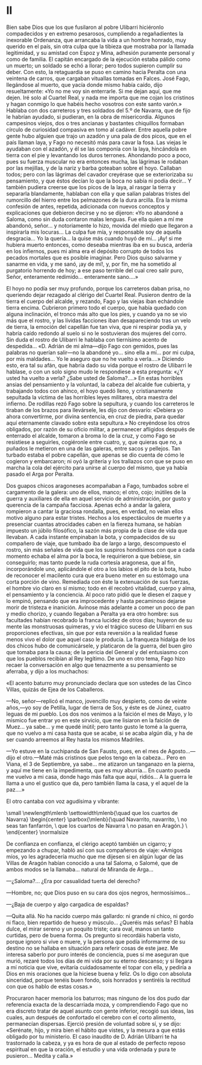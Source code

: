 # II

Bien sabe Dios que los que fusilaron al pobre Ulibarri hiciéronlo compadecidos
y en extremo pesarosos, cumpliendo a regañadientes la inexorable Ordenanza, que
arrancaba la vida a un hombre honrado, muy querido en el país, sin otra culpa
que la tibieza que mostraba por la llamada legitimidad, y su amistad con Espoz
y Mina, adhesión puramente personal y como de familia. El capitán encargado de
la ejecución estaba pálido como un muerto; un soldado se echó a llorar; pero
todos supieron cumplir su deber. Con esto, la retaguardia se puso en camino
hacia Peralta con una veintena de carros, que cargaban vituallas tomadas en
Falces. José Fago, llegándose al muerto, que yacía donde mismo había caído,
dijo resueltamente: «Yo no me voy sin enterrarle. Si me dejan aquí, que me
dejen. Iré solo al Cuartel Real, y nada me importa que me cojan los cristinos
y hagan conmigo lo que habéis hecho vosotros con este santo varón.» Hablaba con
dos carreteros y tres soldados del 5.º de Navarra, que de fijo le habrían
ayudado, si pudieran, en la obra de misericordia. Algunos campesinos viejos,
dos o tres ancianas y bastantes chiquillos formaban círculo de curiosidad
compasiva en tomo al cadáver. Entre aquella pobre gente hubo alguien que trajo
un azadón y una pala de dos picos, que en el país llaman laya, y Fago no
necesitó más para cavar la fosa. Las viejas le ayudaban con el azadón, y él se
las componía con la laya, hincándola en tierra con el pie y levantando los
duros terrones. Ahondando poco a poco, pues su fuerza muscular no era entonces
mucha, las lágrimas le rodaban por las mejillas, y de la nariz y barba goteaban
sobre el hoyo. Callaban todos; pero con las lágrimas del cavador creyérase que
se exteriorizaba su pensamiento, y que éstos decían lo que la boca no sabía ni
podía decir... Y también pudiera creerse que los picos de la laya, al rasgar la
tierra y separarla blandamente, hablaban con ella y que salían palabras tristes
del rumorcillo del hierro entre los pelmazones de la dura arcilla. Era la misma
confesión de antes, repetida, adicionada con nuevos conceptos y explicaciones
que debieron decirse y no se dijeron: «Yo no abandoné a Saloma, como sin duda
contaron malas lenguas. Fue ella quien a mí me abandonó, señor...
y notoriamente lo hizo, movida del miedo que llegaron a inspirarla mis
locuras... La culpa fue mía, y responsable soy de aquella desgracia... Yo la
quería... la quise más cuando huyó de mí... ¡Ay! si me hubiera muerto entonces,
como deseaba mientras iba en su busca, ardería en los infiernos, pues mi alma
era el depósito corrupto de todos los pecados mortales que es posible imaginar.
Pero Dios quiso salvarme y sanarme en vida, y me sanó, ¡ay de mí!, y, por fin,
me ha sometido al purgatorio horrendo de hoy; a ese paso terrible del cual creo
salir puro, Señor, enteramente redimido... enteramente sano....»

El hoyo no podía ser muy profundo, porque los carreteros daban prisa, no
queriendo dejar rezagado al clérigo del Cuartel Real. Pusieron dentro de la
tierra el cuerpo del alcalde, y rezando, Fago y las viejas iban echándole
tierra encima. Cubrieron primero todo el cuerpo, que había quedado con alguna
inclinación, el tronco más alto que los pies, y cuando ya no se vio más que el
rostro, y las lívidas facciones iban desapareciendo tras un velo de tierra, la
emoción del capellán fue tan viva, que ni respirar podía ya, y habría caído
redondo al suelo si no le sostuvieran dos mujeres del corro. Sin duda el rostro
de Ulibarri le hablaba con tiernísimo acento de despedida... «D. Adrián de mi
alma—dijo Fago con gemidos, pues las palabras no querían salir—no la abandoné
yo... sino ella a mí... por mi culpa, por mis maldades... Yo le aseguro que no
he vuelto a verla....» Diciendo esto, era tal su afán, que habría dado su vida
porque el rostro de Ulibarri le hablase, o con un solo signo mudo le
respondiese a esta pregunta: «¿Y usted ha vuelto a verla? ¿Sabe usted de
Saloma?....» En estas horribles ansias del pensamiento y la voluntad, la cabeza
del alcalde fue cubierta, y trabajando todos con ahínco, el hoyo quedó lleno,
y cristianamente sepultada la víctima de las horribles leyes militares, obra
maestra del infierno. De rodillas rezó Fago sobre la sepultura, y cuando los
carreteros le tiraban de los brazos para llevársele, les dijo con desvarío:
«Debiera yo ahora convertirme, por divina sentencia, en cruz de piedra, para
quedar aquí eternamente clavado sobre esta sepultura.» No creyéndose los otros
obligados, por razón de su oficio militar, a permanecer afligidos después de
enterrado el alcalde, tomaron a broma lo de la cruz, y como Fago se resistiese
a seguirles, cogiéronle entre cuatro, y, que quieras que no, a puñados le
metieron en una de las galeras, entre sacos y pellejos. Tan turbado estaba el
pobre capellán, que apenas se dio cuenta de cómo le cogieron y embarcaron; ni
oyó la gritería y los trallazos con que se puso en marcha la cola del ejército
para unirse al cuerpo del mismo, que ya había pasado el Arga por Peralta.

Dos guapos chicos aragoneses acompañaban a Fago, tumbados sobre el
cargamento de la galera: uno de ellos, manco; el otro, cojo; inútiles de la
guerra y auxiliares de ella en aquel servicio de administración, por gusto y
querencia de la campaña facciosa. Apenas echó a andar la galera, rompieron
a cantar la graciosa rondalla, pues, en verdad, no veían ellos motivo alguno
para estar tristes. Hechos a los espectáculos de muerte y a presenciar cuantas
atrocidades caben en la fiereza humana, se habían impuesto un júbilo
filosófico, la sazón más propia de la clase de vida que llevaban. A cada
instante empinaban la bota, y compadecidos de su compañero de viaje, que
tumbado iba de largo a largo, descompuesto el rostro, sin más señales de vida
que los suspiros hondísimos con que a cada momento echaba el alma por la
boca, le requirieron a que bebiese, sin conseguirlo; mas tanto puede la ruda
cortesía aragonesa, que al fin, incorporándole uno, aplicándole el otro a los
labios el pito de la bota, hubo de reconocer el macilento cura que era bueno
meter en su estómago una corta porción de vino. Remediada con éste la
extenuación de sus fuerzas, el hombre vio claro en sí mismo; todo en él
recobró vitalidad, cuerpo y alma, el pensamiento y la conciencia. Al poco rato
pidió que le diesen el zaque y lo empinó, pensando que era improcedente y
hasta pecaminoso dejarse morir de tristeza e inanición. Avínose más adelante
a comer un poco de pan y medio chorizo, y cuando llegaban a Peralta ya era
otro hombre: sus facultades habían recobrado la franca lucidez de otros días;
huyeron de su mente las monstruosas quimeras, y vio el trágico suceso de
Ulibarri en sus proporciones efectivas, sin que por esta reversión a la realidad
fuese menos vivo el dolor que aquel caso le producía. La franqueza hidalga de
los dos chicos hubo de comunicársele, y platicaron de la guerra, del buen giro
que tomaba para la causa; de la pericia del General y del entusiasmo con que
los pueblos recibían al Rey legítimo. De uno en otro tema, Fago hizo recaer la
conversación en algo que tenazmente a su pensamiento se aferraba, y dijo a
los muchachos:

«El acento baturro muy pronunciado declara que son ustedes de las Cinco Villas,
quizás de Ejea de los Caballeros.

—No, señor—replicó el manco, jovencillo muy despierto, como de veinte años,—yo
soy de Petilla, lugar de tierra de Sos, y éste es de Júnez, cuatro leguas de mi
pueblo. Los dos nos venimos a la faición el mes de Mayo, y lo mismico fue
entrar yo en este sirvicio, que me lisiaron en la faición de Muez... ya sabe...
y me quedé inútil; pero tanto gusto le tomé a la guerra, que no vuelvo a mi
casa hasta que se acabe, si se acaba algún día, y ha de ser cuando arreemos al
Rey hasta los mismos Madriles.

—Yo estuve en la cuchipanda de San Fausto, pues, en el mes de Agosto...—dijo el
otro.—Maté más cristinos que pelos tengo en la cabeza... Pero en Viana, el 3 de
Septiembre, ya sabe... me atizaron un tanganazo en la pierna, y aquí me tiene
en la impedimenta, que es muy aburría... En cuanto pueda me vuelvo a mi casa,
donde hago más falta que aquí, ridiós... A la guerra le llama a uno el gustico
que da, pero también llama la casa, y el aquel de la paz....»

El otro cantaba con voz agudísima y vibrante:

<!--- 
<div> 
  <span style="margin:0 auto; text-indent:0; display:table;">
                 Navarrito, navarrito,                    <br /> 
              no seas tan fanfarrón,                      <br /> 
              que los cuartos de Navarra                  <br /> 
              no pasan en Aragón.                         <br /> 
  </span>
</div> 
-->

\small
\newlength\mlenb
\settowidth\mlenb{\quad que los cuartos de Navarra}
\begin{center}
\parbox{\mlenb}{\quad Navarrito, navarrito,               \\
                no seas tan fanfarrón,                    \\
                que los cuartos de Navarra                \\
                no pasan en Aragón.}                      \\
\end{center}
\normalsize

De confianza en confianza, el clérigo aceptó también un cigarro; y empezando
a chupar, habló así con sus compañeros de viaje: «Amigos míos, yo les
agradecería mucho que me dijesen si en algún lugar de las Villas de Aragón
habían conocido a una tal Saloma, o Salomé, que de ambos modos se la llamaba...
natural de Miranda de Arga...

—¿Saloma?... ¿Era por casualidad tuerta del derecho?

—Hombre, no; que Dios puso en su cara dos ojos negros, hermosísimos...

—¿Baja de cuerpo y algo cargadica de espaldas?

—Quita allá. No ha nacido cuerpo más gallardo: ni grande ni chico, ni gordo ni
flaco, bien repartido de hueso y músculo... ¿Queréis más señas? El habla dulce,
el mirar sereno y un poquito triste; cara oval, manos un tanto curtidas, pero
de buena forma. Os pregunto si recordáis haberla visto, porque ignoro si vive
o muere, y la persona que podía informarme de su destino no se hallaba en
situación para referir cosas de este jaez. Me interesa saberlo por puro interés
de conciencia, pues si me aseguran que murió, rezaré todos los días de mi vida
por su eterno descanso; y si llegara a mí noticia que vive, evitaría
cuidadosamente el topar con ella, y pediría a Dios en mis oraciones que la
hiciese buena y feliz. Os lo digo con absoluta sinceridad, porque tenéis buen
fondo, sois honrados y sentiréis la rectitud con que os hablo de estas cosas.»

Procuraron hacer memoria los baturros; mas ninguno de los dos pudo dar
referencia exacta de la descarriada moza, y comprendiendo Fago que no era
discreto tratar de aquel asunto con gente inferior, recogió sus ideas, las
cuales, aun después de confortado el cerebro con el corto alimento, permanecían
dispersas. Ejerció presión de voluntad sobre sí, y se dijo: «Serénate, hijo,
y mira bien el hábito que vistes, y la mesura a que estás obligado por tu
ministerio. El caso inaudito de D. Adrián Ulibarri te ha trastornado la cabeza,
y ya es hora de que al estado de perfecto reposo espiritual en que la oración,
el estudio y una vida ordenada y pura te pusieron... Medita y calla.»
